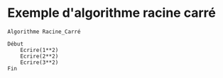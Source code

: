 # Exemple d'algorithme racine carré

```
Algorithme Racine_Carré

Début
    Ecrire(1**2)
    Ecrire(2**2)
    Ecrire(3**2)
Fin
```